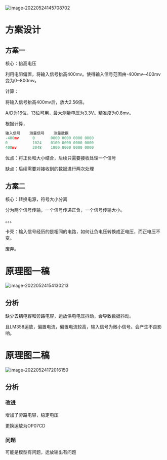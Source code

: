 ![image-20220524145708702](https://osmanmd.oss-cn-chengdu.aliyuncs.com/image-20220524145708702.png)

# 方案设计

## 方案一

核心：抬高电压

利用电阻偏置，将输入信号抬高400mv。使得输入信号范围由-400mv\~400mv变为0\~800mv。

计算：

将输入信号抬高400mv后，放大2.56倍。

A/D为16位，13位可用，最大测量电压为3.3V。精准度为0.8mv。

根据计算，

```go
输入信号	测量信号	测量数据
-400mv		0		0000 0000 0000 0000
0			1024	0100 0000 0000 0000
400mv		2048	1000 0000 0000 0000
```

优点：将正负和大小结合，后续只需要接收处理一个信号

缺点：后续需要对接收到的数据进行两次处理

## 方案二

核心：转换电源，符号大小分离

分为两个信号传输，一个信号传递正负，一个信号传输大小。

。。。

卡壳：输入信号经历的是相同的电路，如何让负电压转换成正电压，而正电压不变。

废弃。

# 原理图一稿

![image-20220524154130213](https://osmanmd.oss-cn-chengdu.aliyuncs.com/image-20220524154130213.png)



## 分析

缺少去耦电容和旁路电容，运放供电电压抖动，会导致数据抖动。

且LM358运放，偏置电流，偏置电流较高，输入信号为微小信号。会产生不良影响。

# 原理图二稿

![image-20220524172016150](https://osmanmd.oss-cn-chengdu.aliyuncs.com/image-20220524172016150.png)



## 分析

### 改进

增加了旁路电容，稳定电压

更换运放为OP07CD

### 问题

可能是模型有问题，运放输出有问题



















